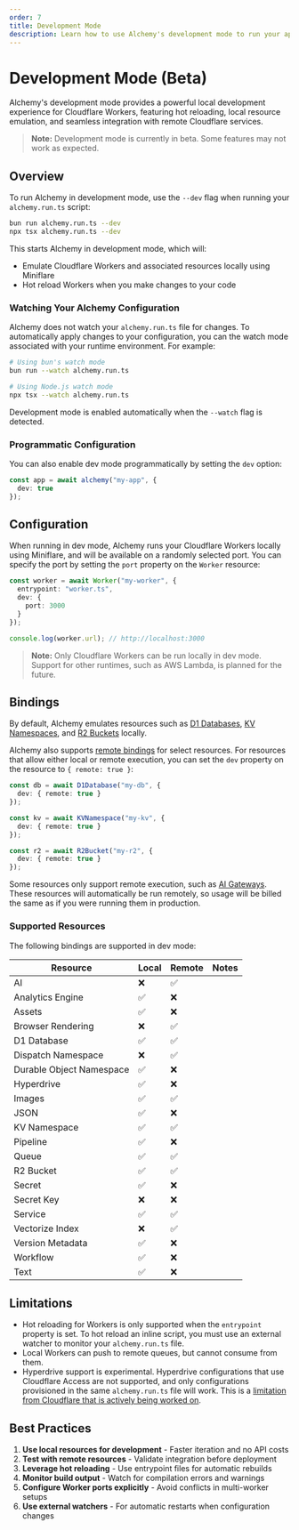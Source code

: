 ```yaml
---
order: 7
title: Development Mode
description: Learn how to use Alchemy's development mode to run your application locally.
---
```


# Development Mode (Beta)

Alchemy's development mode provides a powerful local development experience for Cloudflare Workers, featuring hot reloading, local resource emulation, and seamless integration with remote Cloudflare services.

> **Note:** Development mode is currently in beta. Some features may not work as expected.

## Overview

To run Alchemy in development mode, use the `--dev` flag when running your `alchemy.run.ts` script:

```bash
bun run alchemy.run.ts --dev
npx tsx alchemy.run.ts --dev
```

This starts Alchemy in development mode, which will:

- Emulate Cloudflare Workers and associated resources locally using Miniflare
- Hot reload Workers when you make changes to your code

### Watching Your Alchemy Configuration

Alchemy does not watch your `alchemy.run.ts` file for changes. To automatically apply changes to your configuration, you can the watch mode associated with your runtime environment. For example:

```bash
# Using bun's watch mode
bun run --watch alchemy.run.ts

# Using Node.js watch mode
npx tsx --watch alchemy.run.ts
```

Development mode is enabled automatically when the `--watch` flag is detected.

### Programmatic Configuration

You can also enable dev mode programmatically by setting the `dev` option:

```typescript
const app = await alchemy("my-app", {
  dev: true
});
```

## Configuration

When running in dev mode, Alchemy runs your Cloudflare Workers locally using Miniflare, and will be available on a randomly selected port. You can specify the port by setting the `port` property on the `Worker` resource:

```typescript
const worker = await Worker("my-worker", {
  entrypoint: "worker.ts",
  dev: {
    port: 3000
  }
});

console.log(worker.url); // http://localhost:3000
```

> **Note:** Only Cloudflare Workers can be run locally in dev mode. Support for other runtimes, such as AWS Lambda, is planned for the future.

## Bindings

By default, Alchemy emulates resources such as [D1 Databases](../providers/cloudflare/d1-database.md), [KV Namespaces](../providers/cloudflare/kv-namespace.md), and [R2 Buckets](../providers/cloudflare/bucket.md) locally.

Alchemy also supports [remote bindings](https://developers.cloudflare.com/workers/development-testing/#remote-bindings) for select resources. For resources that allow either local or remote execution, you can set the `dev` property on the resource to `{ remote: true }`:

```typescript
const db = await D1Database("my-db", {
  dev: { remote: true }
});

const kv = await KVNamespace("my-kv", {
  dev: { remote: true }
});

const r2 = await R2Bucket("my-r2", {
  dev: { remote: true }
});
```

Some resources only support remote execution, such as [AI Gateways](../providers/cloudflare/ai-gateway.md). These resources will automatically be run remotely, so usage will be billed the same as if you were running them in production.

### Supported Resources

The following bindings are supported in dev mode:

| Resource | Local | Remote | Notes |
|----------|-------|--------|-------|
| AI | ❌ | ✅ | |
| Analytics Engine | ✅ | ❌ | |
| Assets | ✅ | ❌ | |
| Browser Rendering | ❌ | ✅ | |
| D1 Database | ✅ | ✅ | |
| Dispatch Namespace | ❌ | ✅ | |
| Durable Object Namespace | ✅ | ❌ | |
| Hyperdrive | ✅ | ❌ | |
| Images | ✅ | ✅ | |
| JSON | ✅ | ❌ | |
| KV Namespace | ✅ | ✅ | |
| Pipeline | ✅ | ❌ | |
| Queue | ✅ | ✅ | |
| R2 Bucket | ✅ | ✅ | |
| Secret | ✅ | ❌ | |
| Secret Key | ❌ | ❌ | |
| Service | ✅ | ✅ | |
| Vectorize Index | ❌ | ✅ | |
| Version Metadata | ✅ | ❌ | |
| Workflow | ✅ | ❌ | |
| Text | ✅ | ❌ | |

## Limitations

- Hot reloading for Workers is only supported when the `entrypoint` property is set. To hot reload an inline script, you must use an external watcher to monitor your `alchemy.run.ts` file.
- Local Workers can push to remote queues, but cannot consume from them.
- Hyperdrive support is experimental. Hyperdrive configurations that use Cloudflare Access are not supported, and only configurations provisioned in the same `alchemy.run.ts` file will work. This is a [limitation from Cloudflare that is actively being worked on](https://developers.cloudflare.com/workers/development-testing/#unsupported-remote-bindings).

## Best Practices

1. **Use local resources for development** - Faster iteration and no API costs
2. **Test with remote resources** - Validate integration before deployment
3. **Leverage hot reloading** - Use entrypoint files for automatic rebuilds
4. **Monitor build output** - Watch for compilation errors and warnings
5. **Configure Worker ports explicitly** - Avoid conflicts in multi-worker setups
6. **Use external watchers** - For automatic restarts when configuration changes
